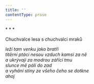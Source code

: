 ```yaml
---
title: ''
contentType: prose
---
```


<section>

\* \* \*

Chuchvalce lesa s chuchvalci mraků

_leží tam venku jako bratři  
titěrní ptáci nesou vzduch kamsi za ně  
a ukrývají za modrou zářící tmu  
slunce mě pálí do zad  
a vyhání stíny ze všeho čeho se dotkne  
ahoj_

</section>
